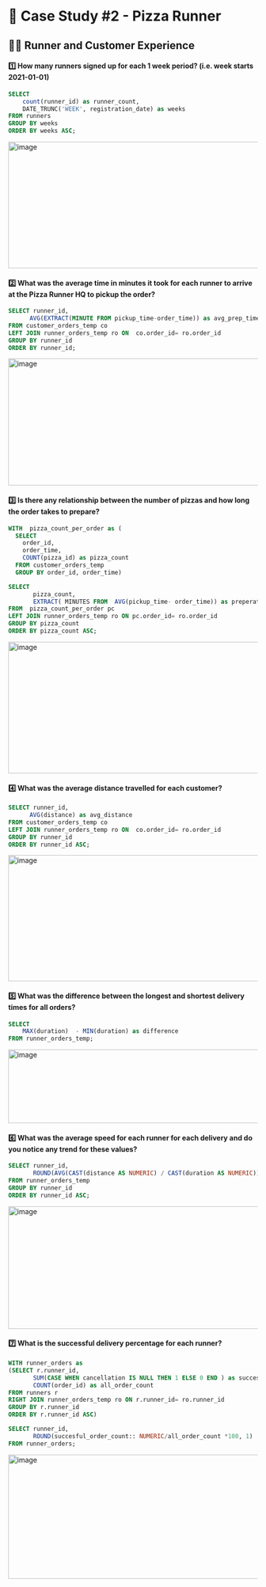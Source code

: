 # 🍕 Case Study #2 - Pizza Runner
## 🙋‍♀️ Runner and Customer Experience

#### 1️⃣ How many runners signed up for each 1 week period? (i.e. week starts 2021-01-01)
```sql
SELECT 
	count(runner_id) as runner_count,
	DATE_TRUNC('WEEK', registration_date) as weeks
FROM runners
GROUP BY weeks
ORDER BY weeks ASC;
```
<img width="1270" height="256" alt="image" src="https://github.com/user-attachments/assets/981b67a2-e35d-46dc-b06d-3dccca646b15" />

#### 2️⃣ What was the average time in minutes it took for each runner to arrive at the Pizza Runner HQ to pickup the order?
```sql
SELECT runner_id,
	  AVG(EXTRACT(MINUTE FROM pickup_time-order_time)) as avg_prep_time
FROM customer_orders_temp co
LEFT JOIN runner_orders_temp ro ON  co.order_id= ro.order_id
GROUP BY runner_id
ORDER BY runner_id;
```
<img width="1136" height="257" alt="image" src="https://github.com/user-attachments/assets/108ca6b1-c2e8-4557-bd67-7d3e8399452d" />

#### 3️⃣ Is there any relationship between the number of pizzas and how long the order takes to prepare?
```sql
WITH  pizza_count_per_order as (
  SELECT  
  	order_id,
    order_time,
  	COUNT(pizza_id) as pizza_count
  FROM customer_orders_temp
  GROUP BY order_id, order_time)

SELECT 
       pizza_count,
       EXTRACT( MINUTES FROM  AVG(pickup_time- order_time)) as preperation_time_in_minutes
FROM  pizza_count_per_order pc
LEFT JOIN runner_orders_temp ro ON pc.order_id= ro.order_id
GROUP BY pizza_count
ORDER BY pizza_count ASC;
```
<img width="1054" height="266" alt="image" src="https://github.com/user-attachments/assets/49ab45af-5074-47eb-a00c-a3d3c89eb057" />


#### 4️⃣ What was the average distance travelled for each customer?
```sql
SELECT runner_id,
	  AVG(distance) as avg_distance	
FROM customer_orders_temp co
LEFT JOIN runner_orders_temp ro ON  co.order_id= ro.order_id
GROUP BY runner_id
ORDER BY runner_id ASC;
```
<img width="1195" height="255" alt="image" src="https://github.com/user-attachments/assets/b17e7d52-667b-4167-a074-941f96a957a0" />

#### 5️⃣ What was the difference between the longest and shortest delivery times for all orders?
```sql
SELECT 
    MAX(duration)  - MIN(duration) as difference
FROM runner_orders_temp;
```
<img width="990" height="149" alt="image" src="https://github.com/user-attachments/assets/5390a827-acd1-4362-bf90-d5d68dc6671b" />

#### 6️⃣ What was the average speed for each runner for each delivery and do you notice any trend for these values?
```sql
SELECT runner_id,
	   ROUND(AVG(CAST(distance AS NUMERIC) / CAST(duration AS NUMERIC)), 2) || ' km/min' as avg_speed
FROM runner_orders_temp
GROUP BY runner_id
ORDER BY runner_id ASC;
```
<img width="1311" height="248" alt="image" src="https://github.com/user-attachments/assets/7e7e66d4-56a8-4df5-845f-bfa47f1a1241" />

#### 7️⃣ What is the successful delivery percentage for each runner?  
```sql
WITH runner_orders as 
(SELECT r.runner_id,
	   SUM(CASE WHEN cancellation IS NULL THEN 1 ELSE 0 END ) as succesful_order_count,
       COUNT(order_id) as all_order_count
FROM runners r
RIGHT JOIN runner_orders_temp ro ON r.runner_id= ro.runner_id
GROUP BY r.runner_id
ORDER BY r.runner_id ASC)

SELECT runner_id,
       ROUND(succesful_order_count:: NUMERIC/all_order_count *100, 1) || '%' as percentage
FROM runner_orders;
```
<img width="1472" height="251" alt="image" src="https://github.com/user-attachments/assets/8ea7957b-7020-4a2d-a4a1-d75f6dd1b55c" />

